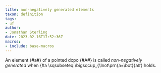 ```yaml
---
title: non-negatively generated elements
taxon: definition
tags: 
- uf
author:
- Jonathan Sterling
date: 2023-02-16T17:52:36Z
macros:
- include: base-macros
---
```


An element {#a#} of a pointed dcpo {#A#} is called *non-negatively generated* when {#a \sqsubseteq \bigsqcup_{\lnot\prn{a=\bot}}a#} holds.
